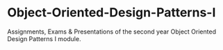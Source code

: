 # Object-Oriented-Design-Patterns-I
Assignments, Exams &amp; Presentations of the second year Object Oriented Design Patterns I module.

